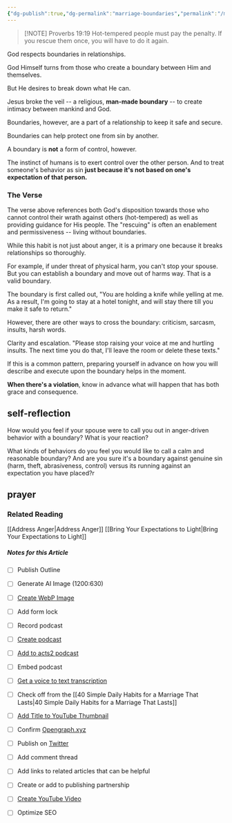 ```yaml
---
{"dg-publish":true,"dg-permalink":"marriage-boundaries","permalink":"/marriage-boundaries/","metatags":{"description":"some description","og:image":"https://example.com/someimage.png"},"created":"","updated":""}
---
```



> [!NOTE] Proverbs 19:19
> Hot-tempered people must pay the penalty. If you rescue them once, you will have to do it again.

God respects boundaries in relationships. 

God Himself turns from those who create a boundary between Him and themselves. 

But He desires to break down what He can.

Jesus broke the veil -- a religious, **man-made boundary** -- to create intimacy between mankind and God. 

Boundaries, however, are a part of a relationship to keep it safe and secure.

Boundaries can help protect one from sin by another.

A boundary is **not** a form of control, however.

The instinct of humans is to exert control over the other person.  And to treat someone's behavior as sin **just because it's not based on one's expectation of that person.**

### The Verse
The verse above references both God's disposition towards those who cannot control their wrath against others (hot-tempered) as well as providing guidance for His people.  The "rescuing" is often an enablement and permissiveness -- living without boundaries.

While this habit is not just about anger, it is a primary one because it breaks relationships so thoroughly.

For example, if under threat of physical harm, you can't stop your spouse.  But you can establish a boundary and move out of harms way.  That is a valid boundary.

The boundary is first called out, "You are holding a knife while yelling at me.  As a result, I'm going to stay at a hotel tonight, and will stay there till you make it safe to return."

However, there are other ways to cross the boundary: criticism, sarcasm, insults, harsh words.

Clarity and escalation.  "Please stop raising your voice at me and hurtling insults.  The next time you do that, I'll leave the room or delete these texts."

If this is a common pattern, preparing yourself in advance on how you will describe and execute upon the boundary helps in the moment.

**When there's a violation**, know in advance what will happen that has both grace and consequence. 

## self-reflection
How would you feel if your spouse were to call you out in anger-driven behavior with a boundary?  What is your reaction?

What kinds of behaviors do you feel you would like to call a calm and reasonable boundary?  And are you sure it's a boundary against genuine sin (harm, theft, abrasiveness, control) versus its running against an expectation you have placed?r

## prayer




### Related Reading
[[Address Anger\|Address Anger]]
[[Bring Your Expectations to Light\|Bring Your Expectations to Light]]


##### Notes for this Article
- [ ] Publish Outline
- [ ] Generate AI Image (1200:630)
- [ ] [Create WebP Image](https://pixelied.com)
- [ ] Add form lock
- [ ] Record podcast
- [ ] [Create podcast](https://studio.podcast.co/login)
- [ ] [Add to acts2 podcast](https://app.bcast.fm/podcasts/1978)
- [ ] Embed podcast
- [ ] [Get a voice to text transcription](https://happyscribe.com) 
- [ ] Check off from the [[40 Simple Daily Habits for a Marriage That Lasts\|40 Simple Daily Habits for a Marriage That Lasts]]
- [ ] [Add Title to YouTube Thumbnail](https://pixelied.com)

- [ ] Confirm [Opengraph.xyz](https://opengraph.xyz)
- [ ] Publish on [Twitter](https://twitter.com)
- [ ] Add comment thread

- [ ] Add links to related articles that can be helpful
- [ ] Create or add to publishing partnership

- [ ] [Create YouTube Video](https://flixier.com)
- [ ] Optimize SEO

